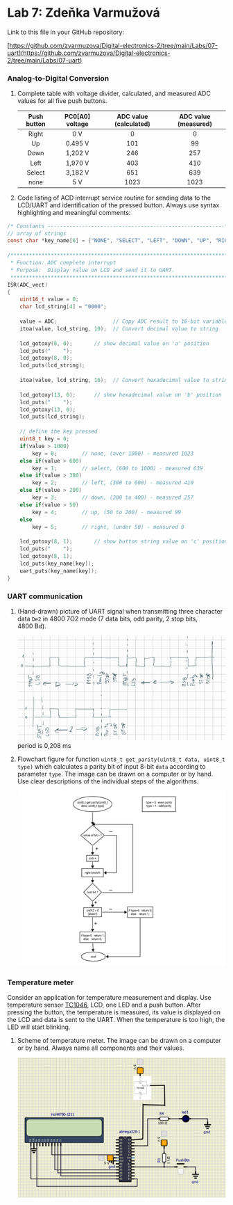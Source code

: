 # Lab 7: Zdeňka Varmužová

Link to this file in your GitHub repository:

[https://github.com/zvarmuzova/Digital-electronics-2/tree/main/Labs/07-uart](https://github.com/zvarmuzova/Digital-electronics-2/tree/main/Labs/07-uart)


### Analog-to-Digital Conversion

1. Complete table with voltage divider, calculated, and measured ADC values for all five push buttons.

   | **Push button** | **PC0[A0] voltage** | **ADC value (calculated)** | **ADC value (measured)** |
   | :-: | :-: | :-: | :-: |
   | Right  | 0&nbsp;V | 0   | 0 |
   | Up     | 0.495&nbsp;V | 101 | 99 |
   | Down   | 1,202&nbsp;V | 246 | 257 |
   | Left   | 1,970&nbsp;V | 403 | 410 |
   | Select | 3,182&nbsp;V | 651 | 639 |
   | none   | 5&nbsp;V | 1023 | 1023 |

2. Code listing of ACD interrupt service routine for sending data to the LCD/UART and identification of the pressed button. Always use syntax highlighting and meaningful comments:

```c
/* Constants ---------------------------------------------------------*/
// array of strings 
const char *key_name[6] = {"NONE", "SELECT", "LEFT", "DOWN", "UP", "RIGHT"};

/**********************************************************************
 * Function: ADC complete interrupt
 * Purpose:  Display value on LCD and send it to UART.
 **********************************************************************/
ISR(ADC_vect)
{
    uint16_t value = 0;
    char lcd_string[4] = "0000";

    value = ADC;                  // Copy ADC result to 16-bit variable
    itoa(value, lcd_string, 10);  // Convert decimal value to string

    lcd_gotoxy(8, 0);		// show decimal value on 'a' position
    lcd_puts("    ");
    lcd_gotoxy(8, 0);
    lcd_puts(lcd_string);
	
    itoa(value, lcd_string, 16);  // Convert hexadecimal value to string
    
    lcd_gotoxy(13, 0);		// show hexadecimal value on 'b' position
    lcd_puts("    ");
    lcd_gotoxy(13, 0);
    lcd_puts(lcd_string);

    // define the key pressed
    uint8_t key = 0;
    if(value > 1000) 
        key = 0;		// none, (over 1000) - measured 1023
    else if(value > 600)
        key = 1;		// select, (600 to 1000) - measured 639
    else if(value > 380)
        key = 2;		// left, (380 to 600) - measured 410
    else if(value > 200)
        key = 3;		// down, (200 to 400) - measured 257
    else if(value > 50)
        key = 4;		// up, (50 to 200) - measured 99
    else
        key = 5;		// right, (under 50) - measured 0
    
    lcd_gotoxy(8, 1);		// show button string value on 'c' position
    lcd_puts("    ");
    lcd_gotoxy(8, 1);
    lcd_puts(key_name[key]);
    uart_puts(key_name[key]);
}
```


### UART communication

1. (Hand-drawn) picture of UART signal when transmitting three character data `De2` in 4800 7O2 mode (7 data bits, odd parity, 2 stop bits, 4800&nbsp;Bd).

   ![uart signal](images/uart_signal.jpg)
   period is 0,208 ms

2. Flowchart figure for function `uint8_t get_parity(uint8_t data, uint8_t type)` which calculates a parity bit of input 8-bit `data` according to parameter `type`. The image can be drawn on a computer or by hand. Use clear descriptions of the individual steps of the algorithms.

   ![flowchart](images/flowchart.png)


### Temperature meter

Consider an application for temperature measurement and display. Use temperature sensor [TC1046](http://ww1.microchip.com/downloads/en/DeviceDoc/21496C.pdf), LCD, one LED and a push button. After pressing the button, the temperature is measured, its value is displayed on the LCD and data is sent to the UART. When the temperature is too high, the LED will start blinking.

1. Scheme of temperature meter. The image can be drawn on a computer or by hand. Always name all components and their values.

   ![temperature meter](images/temperature_meter.png)
